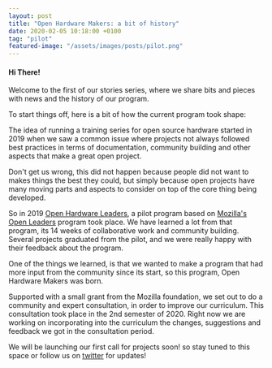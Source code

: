 ```yaml
---
layout: post
title: "Open Hardware Makers: a bit of history"
date: 2020-02-05 10:18:00 +0100
tag: "pilot"
featured-image: "/assets/images/posts/pilot.png"
---
```


#### Hi There! 
Welcome to the first of our stories series, where we share bits and pieces with news and the history of our program. 

To start things off, here is a bit of how the current program took shape:

The idea of running a training series for open source hardware started in 2019 when we saw a common issue where projects not always followed best practices in terms of documentation, community building and other aspects that make a great open project. 

Don't get us wrong, this did not happen because people did not want to makes things the best they could, but simply because open projects have many moving parts and aspects to consider on top of the core thing being developed. 

So in 2019 [Open Hardware Leaders](https://openhardware4.me/), a pilot program based on [Mozilla's Open Leaders](https://mozilla.github.io/open-leadership-training-series/) program took place. We have learned a lot from that program, its 14 weeks of collaborative work and community building. Several projects graduated from the pilot, and we were really happy with their feedback about the program.

One of the things we learned, is that we wanted to make a program that had more input from the community since its start, so this program, Open Hardware Makers was born. 

Supported with a small grant from the Mozilla foundation, we set out to do a community and expert consultation, in order to improve our curriculum. This consultation took place in the 2nd semester of 2020. Right now we are working on incorporating into the curriculum the changes, suggestions and feedback we got in the consultation period.

We will be launching our first call for projects soon! so stay tuned to this space or follow us on  [twitter](https://twitter.com/openHWmakers) for updates!
